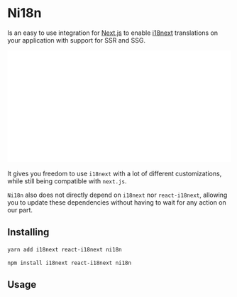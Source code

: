 # Ni18n

Is an easy to use integration for [Next.js](https://nextjs.org/) to enable [i18next](https://www.i18next.com/) translations on your application with support for SSR and SSG.

<img src="./assets/logo.svg" />

It gives you freedom to use `i18next` with a lot of different customizations, while still being compatible with `next.js`.

`Ni18n` also does not directly depend on `i18next` nor `react-i18next`, allowing you to update these dependencies without having to wait for any action on our part.

## Installing

```shell
yarn add i18next react-i18next ni18n
```

```shell
npm install i18next react-i18next ni18n
```

## Usage
